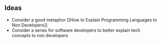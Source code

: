 ## Ideas
- Consider a good metaphor [[How to Explain Programming Languages to Non Developers]]
- Consider a series for software developers to better explain tech concepts to non developers